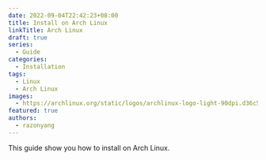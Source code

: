 ```yaml
---
date: 2022-09-04T22:42:23+08:00
title: Install on Arch Linux
linkTitle: Arch Linux
draft: true
series:
  - Guide
categories:
  - Installation
tags:
  - Linux
  - Arch Linux
images:
  - https://archlinux.org/static/logos/archlinux-logo-light-90dpi.d36c53534a2b.png?width=600&height=199
featured: true
authors:
  - razonyang
---
```


This guide show you how to install on Arch Linux.
